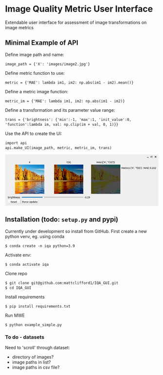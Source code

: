 # Image Quality Metric User Interface
Extendable user interface for assessment of image transformations on image metrics

## Minimal Example of API
Define image path and name:
```
image_path = {'X': 'images/image2.jpg'}
```
Define metric function to use:
```
metric = {'MAE': lambda im1, im2: np.abs(im1 - im2).mean()}
```
Define a metric image function:
```
metric_im = {'MAE': lambda im1, im2: np.abs(im1 - im2)}
```
Define a transformation and its parameter value range:
```
trans = {'brightness': {'min':-1, 'max':1, 'init_value':0, 'function':lambda im, val: np.clip(im + val, 0, 1)}}
```
Use the API to create the UI:
```
import api
api.make_UI(image_path, metric, metric_im, trans)
```
![Alt text](images/ui-simple.png?raw=true "Simple UI")




## Installation (todo: `setup.py` and pypi)
Currently under development so install from GitHub. First create a new python venv, eg. using conda
```
$ conda create -n iqa python=3.9
```
Activate env:
```
$ conda activate iqa
```
Clone repo
```
$ git clone git@github.com:mattclifford1/IQA_GUI.git
$ cd IQA_GUI
```
Install requirements
```
$ pip install requirements.txt
```
Run MWE
```
$ python example_simple.py
```

### To do - datasets
Need to 'scroll' through dataset:
  - directory of images?
  - image paths in list?
  - image paths in csv file?
